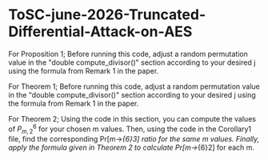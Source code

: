 # ToSC-june-2026-Truncated-Differential-Attack-on-AES

For Proposition 1; 
Before running this code, adjust a random permutation value in the "double compute_divisor()" section according to your desired j using the formula from Remark 1 in the paper.

For Theorem 1;
Before running this code, adjust a random permutation value in the "double compute_divisor()" section according to your desired j using the formula from Remark 1 in the paper.

For Theorem 2;
Using the code in this section, you can compute the values of $P^6_{m,2}$ for your chosen m values. Then, using the code in the Corollary1 file, find the corresponding Pr[m->_{6}3] ratio for the same m values. Finally, apply the formula given in Theorem 2 to calculate Pr[m->_{6}2] for each m. 

